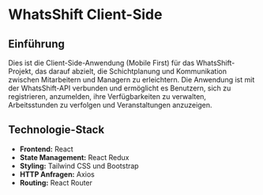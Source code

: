 # WhatsShift Client-Side

## Einführung

Dies ist die Client-Side-Anwendung (Mobile First) für das WhatsShift-Projekt, das darauf abzielt, die Schichtplanung und Kommunikation zwischen Mitarbeitern und Managern zu erleichtern. Die Anwendung ist mit der WhatsShift-API verbunden und ermöglicht es Benutzern, sich zu registrieren, anzumelden, ihre Verfügbarkeiten zu verwalten, Arbeitsstunden zu verfolgen und Veranstaltungen anzuzeigen.

## Technologie-Stack

- **Frontend:** React
- **State Management:** React Redux
- **Styling:** Tailwind CSS und Bootstrap
- **HTTP Anfragen:** Axios
- **Routing:** React Router


